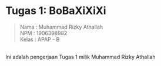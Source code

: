 # Tugas 1: BoBaXiXiXi
> Nama  : Muhammad Rizky Athallah<br>
> NPM   : 1906398982<br>
> Kelas : APAP - B 

<br>
Ini adalah pengerjaan Tugas 1 milik Muhammad Rizky Athallah
